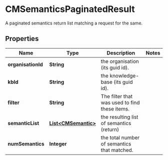 

# CMSemanticsPaginatedResult

A paginated semantics return list matching a request for the same.

## Properties

| Name | Type | Description | Notes |
|------------ | ------------- | ------------- | -------------|
|**organisationId** | **String** | the organisation (its guid id). |  |
|**kbId** | **String** | the knowledge-base (its guid id). |  |
|**filter** | **String** | The filter that was used to find these items. |  |
|**semanticList** | [**List&lt;CMSemantic&gt;**](CMSemantic.md) | the resulting list of semantics (return) |  |
|**numSemantics** | **Integer** | the total number of semantics that matched. |  |



